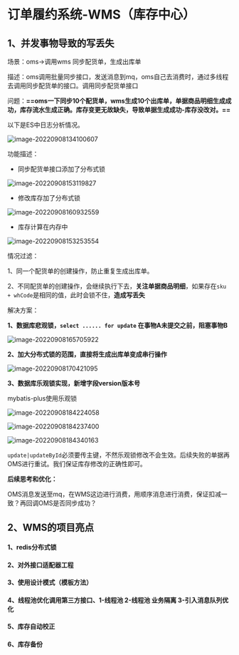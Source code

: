 # 订单履约系统-WMS（库存中心）

## 1、并发事物导致的写丢失

场景：oms->调用wms 同步配货单，生成出库单

描述：oms调用批量同步接口，发送消息到mq，oms自己去消费时，通过多线程去调用同步配货单的接口。调用同步配货单接口

问题：**==oms一下同步10个配货单，wms生成10个出库单，单据商品明细生成成功，库存流水生成正确。库存变更无故缺失，导致单据生成成功-库存没改对。==**

以下是ES中日志分析情况。

![image-20220908134100607](https://mygiteepic.oss-cn-shenzhen.aliyuncs.com/img/image-20220908134100607.png)



功能描述：

- 同步配货单接口添加了分布式锁

![image-20220908153119827](https://mygiteepic.oss-cn-shenzhen.aliyuncs.com/img/image-20220908153119827.png)

- 修改库存加了分布式锁

![image-20220908160932559](https://mygiteepic.oss-cn-shenzhen.aliyuncs.com/img/image-20220908160932559.png)

- 库存计算在内存中

![image-20220908153253554](https://mygiteepic.oss-cn-shenzhen.aliyuncs.com/img/image-20220908153253554.png)

情况过滤：

1、同一个配货单的创建操作，防止重复生成出库单。

2、不同配货单的创建操作，会继续执行下去，**关注单据商品明细**，如果存在`sku + whCode`是相同的值，此时会锁不住，**造成写丢失**



解决方案：

**1、数据库悲观锁，`select ...... for update` 在事物A未提交之前，阻塞事物B**

![image-20220908165705922](https://mygiteepic.oss-cn-shenzhen.aliyuncs.com/img/123)

**2、加大分布式锁的范围，直接将生成出库单变成串行操作**

![image-20220908170421095](https://mygiteepic.oss-cn-shenzhen.aliyuncs.com/img/image-20220908170421095.png)

**3、数据库乐观锁实现，新增字段version版本号** 

mybatis-plus使用乐观锁

![image-20220908184224058](https://mygiteepic.oss-cn-shenzhen.aliyuncs.com/img/image-20220908184224058.png)

![image-20220908184237400](https://mygiteepic.oss-cn-shenzhen.aliyuncs.com/img/image-20220908184237400.png)

![image-20220908184340163](https://mygiteepic.oss-cn-shenzhen.aliyuncs.com/img/image-20220908184340163.png)

`update|updateById`必须要传主键，不然乐观锁修改不会生效。后续失败的单据再OMS进行重试。我们保证库存修改的正确性即可。

**后续思考和优化：**

OMS消息发送至mq，在WMS这边进行消费，用顺序消息进行消费，保证扣减一致？再回调OMS是否同步成功？



## 2、WMS的项目亮点

#### 1、redis分布式锁

#### 2、对外接口适配器工程

#### 3、使用设计模式（模板方法）

#### 4、线程池优化调用第三方接口、1-线程池 2-线程池 业务隔离 3-引入消息队列优化

#### 5、库存自动校正

#### 6、库存备份
